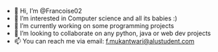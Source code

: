 - 👋 Hi, I’m @Francoise02
- 👀 I’m interested in Computer science and all its babies :)
- 🌱 I’m currently working on some programming projects  
- 💞️ I’m looking to collaborate on any python, java or web dev projects
- 📫 You can reach me via email: f.mukantwari@alustudent.com 

<!---
Francoise02/Francoise02 is a ✨ special ✨ repository because its `README.md` (this file) appears on your GitHub profile.
You can click the Preview link to take a look at your changes.
--->
